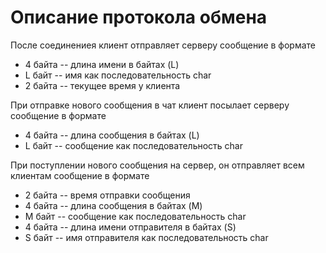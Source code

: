 # Описание протокола обмена

После соединениея клиент отправляет серверу сообщение в формате

* 4 байта -- длина имени в байтах (L)
* L байт -- имя как последовательность char
* 2 байта -- текущее время у клиента

При отправке нового сообщения в чат клиент посылает серверу сообщение в формате

* 4 байта -- длина сообщения в байтах (L)
* L байт -- сообщение как последовательность char

При поступлении нового сообщения на сервер, он отправляет всем клиентам сообщение в формате

* 2 байта -- время отправки сообщения 
* 4 байта -- длина сообщения в байтах (M)
* M байт -- сообщение как последовательность char
* 4 байта -- длина имени отправителя в байтах (S)
* S байт -- имя отправителя как последовательность char

